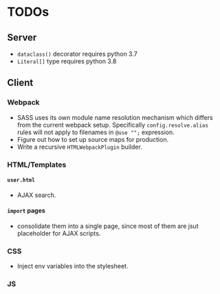 # TODOs

## Server
- `dataclass()` decorator requires python 3.7
- `Literal[]` type requires python 3.8

## Client
### Webpack
- SASS uses its own module name resolution mechanism which differs from the current webpack setup. Specifically `config.resolve.alias` rules will not apply to filenames in `@use "";` expression.
- Figure out how to set up source maps for production.
- Write a recursive `HTMLWebpackPlugin` builder.
### HTML/Templates

#### `user.html`
- AJAX search.

#### `import` pages
- consolidate them into a single page, since most of them are jsut placeholder for AJAX scripts.

### CSS
- Inject env variables into the stylesheet.

### JS
